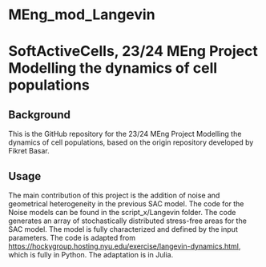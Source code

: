 # MEng_mod_Langevin
# SoftActiveCells, 23/24 MEng Project Modelling the dynamics of cell populations
## Background
This is the GitHub repository for the 23/24 MEng Project Modelling the dynamics of cell populations, based on the origin repository developed by Fikret Basar. 

## Usage
The main contribution of this project is the addition of noise and geometrical heterogeneity in the previous SAC model. 
The code for the Noise models can be found in the script_x/Langevin folder.
The code generates an array of stochastically distributed stress-free areas for the SAC model.
The model is fully characterized and defined by the input parameters.
The code is adapted from https://hockygroup.hosting.nyu.edu/exercise/langevin-dynamics.html, which is fully in Python. The adaptation is in Julia.
